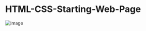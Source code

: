 # HTML-CSS-Starting-Web-Page


![image](https://github.com/user-attachments/assets/63e9aa64-d2ab-407d-b5c7-99f6cfb1c538)
